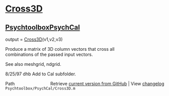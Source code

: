 # [Cross3D](Cross3D)
## [Psychtoolbox](Psychtoolbox)[PsychCal](PsychCal)

output = [Cross3D](Cross3D)(v1,v2,v3)  
  
Produce a matrix of 3D column vectors that cross all  
combinations of the passed input vectors.  
  
See also meshgrid, ndgrid.  
  
8/25/97   dhb  Add to Cal subfolder.  




<div class="code_header" style="text-align:right;">
  <span style="float:left;">Path&nbsp;&nbsp;</span> <span class="counter">Retrieve <a href=
  "https://raw.github.com/Psychtoolbox-3/Psychtoolbox-3/beta/Psychtoolbox/PsychCal/Cross3D.m">current version from GitHub</a> | View <a href=
  "https://github.com/Psychtoolbox-3/Psychtoolbox-3/commits/beta/Psychtoolbox/PsychCal/Cross3D.m">changelog</a></span>
</div>
<div class="code">
  <code>Psychtoolbox/PsychCal/Cross3D.m</code>
</div>

